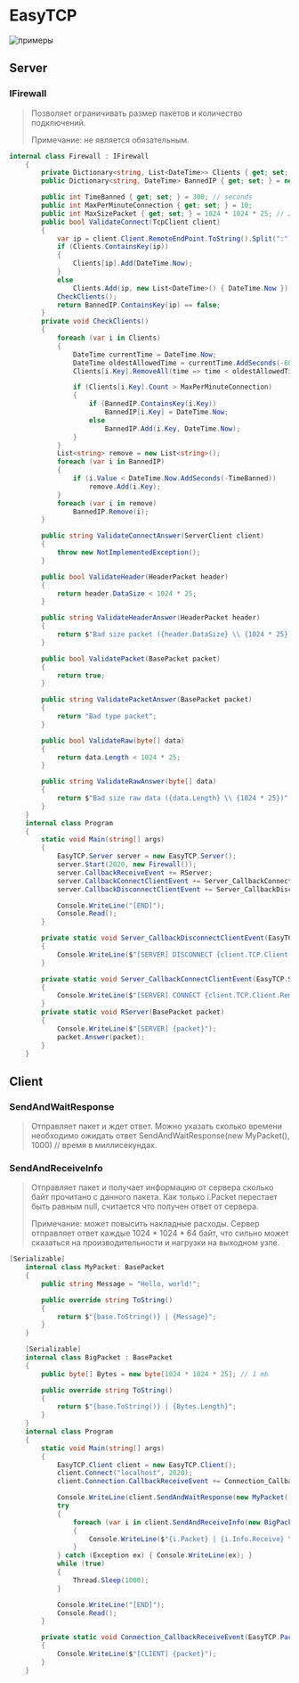 # EasyTCP
![примеры](https://github.com/Camyil-89/EasyTCP/tree/master/TestClient/Examples)
## Server
### IFirewall
> Позволяет ограничивать размер пакетов и количество подключений.
>
> Примечание: не является обязательным.
```C#
internal class Firewall : IFirewall
	{
		private Dictionary<string, List<DateTime>> Clients { get; set; } = new Dictionary<string, List<DateTime>>();
		public Dictionary<string, DateTime> BannedIP { get; set; } = new Dictionary<string, DateTime>();

		public int TimeBanned { get; set; } = 300; // seconds
		public int MaxPerMinuteConnection { get; set; } = 10;
		public int MaxSizePacket { get; set; } = 1024 * 1024 * 25; // 25 mb
		public bool ValidateConnect(TcpClient client)
		{
			var ip = client.Client.RemoteEndPoint.ToString().Split(":")[0];
			if (Clients.ContainsKey(ip))
			{
				Clients[ip].Add(DateTime.Now);
			}
			else
				Clients.Add(ip, new List<DateTime>() { DateTime.Now });
			CheckClients();
			return BannedIP.ContainsKey(ip) == false;
		}
		private void CheckClients()
		{
			foreach (var i in Clients)
			{
				DateTime currentTime = DateTime.Now;
				DateTime oldestAllowedTime = currentTime.AddSeconds(-60);
				Clients[i.Key].RemoveAll(time => time < oldestAllowedTime);

				if (Clients[i.Key].Count > MaxPerMinuteConnection)
				{
					if (BannedIP.ContainsKey(i.Key))
						BannedIP[i.Key] = DateTime.Now;
					else
						BannedIP.Add(i.Key, DateTime.Now);
				}
			}
			List<string> remove = new List<string>();
			foreach (var i in BannedIP)
			{
				if (i.Value < DateTime.Now.AddSeconds(-TimeBanned))
					remove.Add(i.Key);
			}
			foreach (var i in remove)
				BannedIP.Remove(i);
		}

		public string ValidateConnectAnswer(ServerClient client)
		{
			throw new NotImplementedException();
		}

		public bool ValidateHeader(HeaderPacket header)
		{
			return header.DataSize < 1024 * 25;
		}

		public string ValidateHeaderAnswer(HeaderPacket header)
		{
			return $"Bad size packet ({header.DataSize} \\ {1024 * 25})";
		}

		public bool ValidatePacket(BasePacket packet)
		{
			return true;
		}

		public string ValidatePacketAnswer(BasePacket packet)
		{
			return "Bad type packet";
		}

		public bool ValidateRaw(byte[] data)
		{
			return data.Length < 1024 * 25;
		}

		public string ValidateRawAnswer(byte[] data)
		{
			return $"Bad size raw data ({data.Length} \\ {1024 * 25})";
		}
	}
	internal class Program
	{
		static void Main(string[] args)
		{
			EasyTCP.Server server = new EasyTCP.Server();
			server.Start(2020, new Firewall());
			server.CallbackReceiveEvent += RServer;
			server.CallbackConnectClientEvent += Server_CallbackConnectClientEvent;
			server.CallbackDisconnectClientEvent += Server_CallbackDisconnectClientEvent;

			Console.WriteLine("[END]");
			Console.Read();
		}

		private static void Server_CallbackDisconnectClientEvent(EasyTCP.ServerClient client)
		{
			Console.WriteLine($"[SERVER] DISCONNECT {client.TCP.Client.RemoteEndPoint}");
		}

		private static void Server_CallbackConnectClientEvent(EasyTCP.ServerClient client)
		{
			Console.WriteLine($"[SERVER] CONNECT {client.TCP.Client.RemoteEndPoint}");
		}
		private static void RServer(BasePacket packet)
		{
			Console.WriteLine($"[SERVER] {packet}");
			packet.Answer(packet);
		}
	}
```

## Client
### SendAndWaitResponse
> Отправляет пакет и ждет ответ. Можно указать сколько времени необходимо ожидать ответ SendAndWaitResponse(new MyPacket(), 1000) // время в миллисекундах.
### SendAndReceiveInfo
> Отправляет пакет и получает информацию от сервера сколько байт прочитано с данного пакета. Как только i.Packet перестает быть равным null, считается что получен ответ от сервера.
> 
> Примечание: может повысить накладные расходы. Сервер отправляет ответ каждые 1024 * 1024 * 64 байт, что сильно может сказаться на производительности и нагрузки на выходном узле.
```C#
[Serializable]
	internal class MyPacket: BasePacket
	{
		public string Message = "Hello, world!";

		public override string ToString()
		{
			return $"{base.ToString()} | {Message}";
		}
	}

	[Serializable]
	internal class BigPacket : BasePacket
	{
		public byte[] Bytes = new byte[1024 * 1024 * 25]; // 1 mb

		public override string ToString()
		{
			return $"{base.ToString()} | {Bytes.Length}";
		}
	}
	internal class Program
	{
		static void Main(string[] args)
		{
			EasyTCP.Client client = new EasyTCP.Client();
			client.Connect("localhost", 2020);
			client.Connection.CallbackReceiveEvent += Connection_CallbackReceiveEvent;

			Console.WriteLine(client.SendAndWaitResponse(new MyPacket()));
			try
			{
				foreach (var i in client.SendAndReceiveInfo(new BigPacket()))
				{
					Console.WriteLine($"{i.Packet} | {i.Info.Receive} \\ {i.Info.TotalNeedReceive}");
				}
			} catch (Exception ex) { Console.WriteLine(ex); }
			while (true)
			{
				Thread.Sleep(1000);
			}

			Console.WriteLine("[END]");
			Console.Read();
		}

		private static void Connection_CallbackReceiveEvent(EasyTCP.Packets.BasePacket packet)
		{
			Console.WriteLine($"[CLIENT] {packet}");
		}
	}
```
